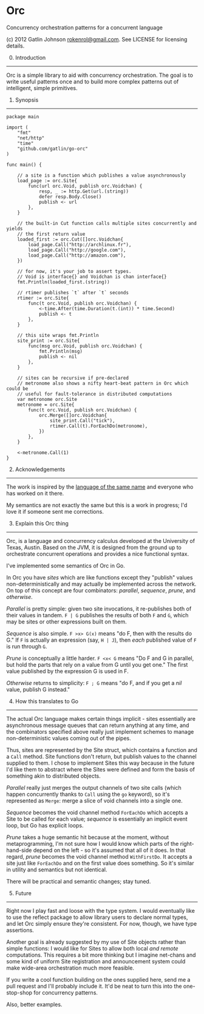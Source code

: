 Orc
===

Concurrency orchestration patterns for a concurrent language

(c) 2012 Gatlin Johnson <rokenrol@gmail.com>. See LICENSE for licensing
details. 

0. Introduction
---

Orc is a simple library to aid with concurrency orchestration. The goal is to
write useful patterns once and to build more complex patterns out of
intelligent, simple primitives.

1. Synopsis
---

    package main

    import (
        "fmt"
        "net/http"
        "time"
        "github.com/gatlin/go-orc"
    )

    func main() {

        // a site is a function which publishes a value asynchronously
        load_page := orc.Site{
            func(url orc.Void, publish orc.Voidchan) {
                resp, _ := http.Get(url.(string))
                defer resp.Body.Close()
                publish <- url
            },
        }

        // the built-in Cut function calls multiple sites concurrently and yields
        // the first return value
        loaded_first := orc.Cut([]orc.Voidchan{
            load_page.Call("http://archlinux.fr"),
            load_page.Call("http://google.com"),
            load_page.Call("http://amazon.com"),
        })

        // for now, it's your job to assert types.
        // Void is interface{} and Voidchan is chan interface{}
        fmt.Println(loaded_first.(string))

        // rtimer publishes `t` after `t` seconds
        rtimer := orc.Site{
            func(t orc.Void, publish orc.Voidchan) {
                <-time.After(time.Duration(t.(int)) * time.Second)
                publish <- t
            },
        }

        // this site wraps fmt.Println
        site_print := orc.Site{
            func(msg orc.Void, publish orc.Voidchan) {
                fmt.Println(msg)
                publish <- nil
            },
        }

        // sites can be recursive if pre-declared
        // metronome also shows a nifty heart-beat pattern in Orc which could be
        // useful for fault-tolerance in distributed computations
        var metronome orc.Site
        metronome = orc.Site{
            func(t orc.Void, publish orc.Voidchan) {
                orc.Merge([]orc.Voidchan{
                    site_print.Call("tick"),
                    rtimer.Call(t).ForEachDo(metronome),
                })
            },
        }

        <-metronome.Call(1)
    }

2. Acknowledgements
---

The work is inspired by the [language of the same name][1] and everyone who has
worked on it there.

My semantics are not exactly the same but this is a work in progress; I'd love
it if someone sent me corrections.

3. Explain this Orc thing
---

Orc, is a language and concurrency calculus developed at the University of
Texas, Austin. Based on the JVM, it is designed from the ground up to
orchestrate concurrent operations and provides a nice functional syntax.

I've implemented some semantics of Orc in Go.

In Orc you have *sites* which are like functions except they "publish" values
non-deterministically and may actually be implemented across the network. On
top of this concept are four combinators: *parallel*, *sequence*, *prune*, and
*otherwise*.

*Parallel* is pretty simple: given two site invocations, it re-publishes both
of their values in tandem. `F | G` publishes the results of both `F` and `G`,
which may be sites or other expressions built on them.

*Sequence* is also simple. `F >x> G(x)` means "do F, then with the results do
G." If `F` is actually an expression (say, `H | J`), then *each* published
value of `F` is run through `G`.

*Prune* is conceptually a little harder. `F <x< G` means "Do F and G in
parallel, but hold the parts that rely on a value from G until you get one."
The first value published by the expression G is used in F.

*Otherwise* returns to simplicity: `F ; G` means "do F, and if you get a *nil*
value, publish G instead."

4. How this translates to Go
---

The actual Orc language makes certain things implicit - sites essentially are
asynchronous message queues that can return anything at any time, and the
combinators specified above really just implement schemes to manage
non-deterministic values coming out of the pipes.

Thus, sites are represented by the Site struct, which contains a function and a
`Call` method. Site functions don't return, but publish values to the channel
supplied to them. I chose to implement Sites this way because in the future I'd
like them to abstract where the Sites were defined and form the basis of
something akin to distributed objects.

*Parallel* really just merges the output channels of two site calls (which
happen concurrently thanks to `Call` using the `go` keyword), so it's
represented as `Merge`: merge a slice of void channels into a single one.

*Sequence* becomes the void channel method `ForEachDo` which accepts a Site to
be called for each value; *sequence* is essentially an implicit event loop, but
Go has explicit loops.

*Prune* takes a huge semantic hit because at the moment, without
metaprogramming, I'm not sure how I would know which parts of the
right-hand-side depend on the left - so it's assumed that all of it does. In
that regard, *prune* becomes the void channel method `WithFirstDo`. It accepts
a site just like `ForEachDo` and on the first value does something. So it's
similar in utility and semantics but not identical.

There will be practical and semantic changes; stay tuned.

5. Future
---

Right now I play fast and loose with the type system. I would eventually like
to use the reflect package to allow library users to declare normal types, and
let Orc simply ensure they're consistent. For now, though, we have type
assertions.

Another goal is already suggested by my use of Site objects rather than simple
functions: I would like for Sites to allow both local *and remote*
computations. This requires a bit more thinking but I imagine net-chans and
some kind of uniform Site registration and announcement system could make
wide-area orchestration much more feasible.

If you write a cool function building on the ones supplied here, send me a pull
request and I'll probably include it. It'd be neat to turn this into the
one-stop-shop for concurrency patterns.

Also, better examples.

[1]: http://orc.csres.utexas.edu
